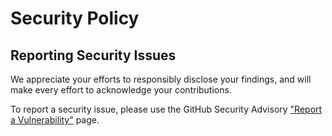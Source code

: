 # Security Policy

## Reporting Security Issues

We appreciate your efforts to responsibly disclose your findings, and will make
every effort to acknowledge your contributions.

To report a security issue, please use the GitHub Security Advisory
["Report a Vulnerability"](https://github.com/gyrinx-app/gyrinx/security/advisories/new)
page.
